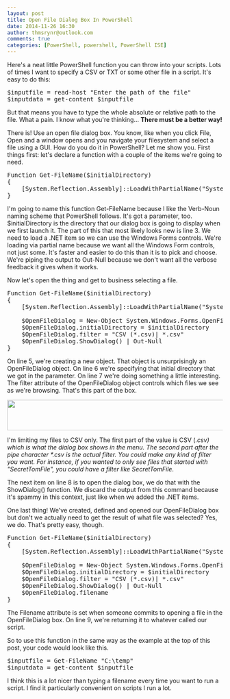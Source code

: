 ```yaml
---
layout: post
title: Open File Dialog Box In PowerShell
date: 2014-11-26 16:30
author: thmsrynr@outlook.com
comments: true
categories: [PowerShell, powershell, PowerShell ISE]
---
```

Here's a neat little PowerShell function you can throw into your scripts. Lots of times I want to specify a CSV or TXT or some other file in a script. It's easy to do this:
<pre class="lang:ps decode:true">$inputfile = read-host "Enter the path of the file"
$inputdata = get-content $inputfile</pre>
But that means you have to type the whole absolute or relative path to the file. What a pain. I know what you're thinking... <strong>There must be a better way!</strong>

There is! Use an open file dialog box. You know, like when you click File, Open and a window opens and you navigate your filesystem and select a file using a GUI. How do you do it in PowerShell? Let me show you. First things first: let's declare a function with a couple of the items we're going to need.
<pre class="lang:ps decode:true ">Function Get-FileName($initialDirectory)
{
    [System.Reflection.Assembly]::LoadWithPartialName("System.windows.forms") | Out-Null
}</pre>
I'm going to name this function Get-FileName because I like the Verb-Noun naming scheme that PowerShell follows. It's got a parameter, too. $initialDirectory is the directory that our dialog box is going to display when we first launch it. The part of this that most likely looks new is line 3. We need to load a .NET item so we can use the Windows Forms controls. We're loading via partial name because we want all the Windows Form controls, not just some. It's faster and easier to do this than it is to pick and choose. We're piping the output to Out-Null because we don't want all the verbose feedback it gives when it works.

Now let's open the thing and get to business selecting a file.
<pre class="lang:ps mark:5-8 decode:true">Function Get-FileName($initialDirectory)
{
    [System.Reflection.Assembly]::LoadWithPartialName("System.windows.forms") | Out-Null
    
    $OpenFileDialog = New-Object System.Windows.Forms.OpenFileDialog
    $OpenFileDialog.initialDirectory = $initialDirectory
    $OpenFileDialog.filter = "CSV (*.csv)| *.csv"
    $OpenFileDialog.ShowDialog() | Out-Null
}</pre>
On line 5, we're creating a new object. That object is unsurprisingly an OpenFileDialog object. On line 6 we're specifying that initial directory that we got in the parameter. On line 7 we're doing something a little interesting. The filter attribute of the OpenFileDialog object controls which files we see as we're browsing. That's this part of the box.

<img class="alignnone wp-image-628 size-full" src="/wp-content/uploads/2014/11/OpenFileDialog.png" alt="" width="818" height="71" />

I'm limiting my files to CSV only. The first part of the value is CSV (<em>.csv) which is what the dialog box shows in the menu. The second part after the pipe character *.csv is the actual filter. You could make any kind of filter you want. For instance, if you wanted to only see files that started with "SecretTomFile", you could have a filter like SecretTomFile</em>.

The next item on line 8 is to open the dialog box, we do that with the ShowDialog() function. We discard the output from this command because it's spammy in this context, just like when we added the .NET items.

One last thing! We've created, defined and opened our OpenFileDialog box but don't we actually need to get the result of what file was selected? Yes, we do. That's pretty easy, though.
<pre class="lang:ps mark:9 decode:true ">Function Get-FileName($initialDirectory)
{
    [System.Reflection.Assembly]::LoadWithPartialName("System.windows.forms") | Out-Null
    
    $OpenFileDialog = New-Object System.Windows.Forms.OpenFileDialog
    $OpenFileDialog.initialDirectory = $initialDirectory
    $OpenFileDialog.filter = "CSV (*.csv)| *.csv"
    $OpenFileDialog.ShowDialog() | Out-Null
    $OpenFileDialog.filename
}</pre>
The Filename attribute is set when someone commits to opening a file in the OpenFileDialog box. On line 9, we're returning it to whatever called our script.

So to use this function in the same way as the example at the top of this post, your code would look like this.
<pre class="lang:ps decode:true ">$inputfile = Get-FileName "C:\temp"
$inputdata = get-content $inputfile</pre>
I think this is a lot nicer than typing a filename every time you want to run a script. I find it particularly convenient on scripts I run a lot.
